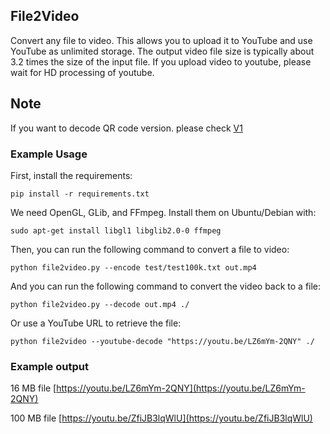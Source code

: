 ## File2Video

Convert any file to video. This allows you to upload it to YouTube and use YouTube as unlimited storage. The output video file size is typically about 3.2 times the size of the input file. If you upload video to youtube, please wait for HD processing of youtube.

## Note
If you want to decode QR code version. please check [V1](https://github.com/karaketir16/file2video/releases/tag/v1)

### Example Usage
First, install the requirements:
```
pip install -r requirements.txt
```
We need OpenGL, GLib, and FFmpeg. Install them on Ubuntu/Debian with:
```
sudo apt-get install libgl1 libglib2.0-0 ffmpeg
```

Then, you can run the following command to convert a file to video:
```
python file2video.py --encode test/test100k.txt out.mp4
```
And you can run the following command to convert the video back to a file:
```
python file2video.py --decode out.mp4 ./
```
Or use a YouTube URL to retrieve the file:
```
python file2video --youtube-decode "https://youtu.be/LZ6mYm-2QNY" ./
```

### Example output
16 MB file [https://youtu.be/LZ6mYm-2QNY](https://youtu.be/LZ6mYm-2QNY)

100 MB file [https://youtu.be/ZfiJB3lqWlU](https://youtu.be/ZfiJB3lqWlU)


